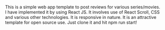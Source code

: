 This is a simple web app template to post reviews for various series/movies. I have implemented it by using React JS. It involves use of React Scroll, CSS and various other technologies. It is responsive in nature. It is an attractive template for open source use. Just clone it and hit npm run start!
